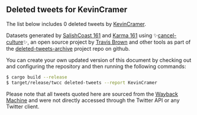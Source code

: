 ## Deleted tweets for KevinCramer

The list below includes 0 deleted tweets by
[KevinCramer](https://twitter.com/KevinCramer).



Datasets generated by [SalishCoast 161](https://twitter.com/SalishCoastA) and [Karma 161](https://twitter.com/KarmaOneSixOne)
using ✨[cancel-culture](https://github.com/travisbrown/cancel-culture)✨, an open source project by [Travis Brown](https://twitter.com/travisbrown) 
and other tools as part of the [deleted-tweets-archive](https://github.com/salcoast/deleted-tweets-archive/) project repo on github.

You can create your own updated version of this document by checking out and configuring the
repository and then running the following commands:

```bash
$ cargo build --release
$ target/release/twcc deleted-tweets --report KevinCramer
```

Please note that all tweets quoted here are sourced from the
[Wayback Machine](https://web.archive.org) and were not directly accessed through the Twitter API or
any Twitter client.

